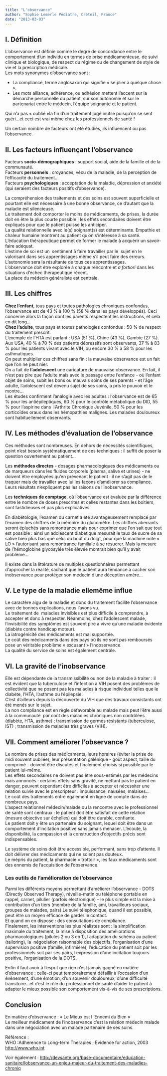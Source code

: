 ```yaml
---
title: "L'observance"
author: "Sophie Lemerle Pédiatre, Créteil, France"
date: "2013-03-03"
---
```


## I. Définition

L’observance est définie comme le degré de concordance entre le comportement d’un individu en termes de prise médicamenteuse, de suivi clinique et biologique, de respect du régime ou de changement de style de vie et la prescription médicale.  
Les mots synonymes d’observance sont :

- La compliance, terme anglosaxon qui signifie « se plier à quelque chose ».
- Les mots alliance, adhérence, ou adhésion mettent l’accent sur la démarche personnelle du patient, sur son autonomie et sur le partenariat entre le médecin, l’équipe soignante et le patient.

Qui n’a pas « oublié »la fin d’un traitement jugé inutile puisqu’on se sent guéri…et ceci est vrai même chez les professionnels de santé !

Un certain nombre de facteurs ont été étudiés, ils influencent ou pas l’observance.

## II. Les facteurs influençant l’observance

Facteurs **socio-démographiques** : support social, aide de la famille et de la communauté.  
Facteurs **personnels** : croyances, vécu de la maladie, de la perception de l’efficacité du traitement...  
Facteurs **psychologiques** : acceptation de la maladie, dépression et anxiété (qui seraient des facteurs positifs d’observance).

La compréhension des traitements et des soins est souvent superficielle et pourtant elle est nécessaire à une bonne observance, ce d’autant que la maladie est silencieuse.  
Le traitement doit comporter le moins de médicaments, de prises, la durée doit en être la plus courte possible ; les effets secondaires doivent être expliqués pour que le patient puisse les anticiper.  
La qualité relationnelle avec le(s) soignant(s) est déterminante. Empathie et chaleur humaine montrent au patient qu’on s’intéresse à sa santé.  
L’éducation thérapeutique permet de former le malade à acquérir un savoir-faire adéquat.  
L’estime de soi est un  sentiment à faire travailler par le  sujet en le valorisant dans ses apprentissages même s’il peut faire des erreurs.  
L’autonomie sera la résultante de tous ces apprentissages.  
L’observance doit être explorée à chaque rencontre et *a fortiori* dans les situations d’échec thérapeutique récent.  
La place du médecin généraliste est centrale.

## III. Les chiffres

**Chez l’enfant**, tous pays et toutes pathologies chroniques confondus, l’observance est de 43 % à 100 % (58 % dans les pays développés). Ceci concerne alors la façon dont les parents respectent les instructions, et cela en dit long…  
**Chez l’adulte**, tous pays et toutes pathologies confondus : 50 % de respect du traitement prescrit.  
L’exemple de l’HTA est parlant : USA (51 %), Chine (43 %), Gambie (27 %).  
Aux USA, 40 % à 70 % des patients dépressifs sont observants, 37 % à 83 % pour les patients vivant avec le VIH, ou encore 30 % à 58 % pour les asthmatiques.  
On peut multiplier ces chiffres sans fin : la mauvaise observance est un fait que l’on ne peut nier.  
On a fait de **l’adolescent** une caricature de mauvaise observance. En fait, il n’est pas pire que l’adulte mais avec le passage entre l’enfance - où l’enfant objet de soins, subit les bons ou mauvais soins de ses parents - et l’âge adulte, l’adolescent est devenu sujet de ses soins, a pris le pouvoir et le montre…  
Les études confirment l’analogie avec les adultes : l’observance est de 65 % pour les antiépileptiques, 60 % pour le contrôle métabolique du DID, 55 % pour l’aspirine dans  l’Arthrite Chronique Juvénile, 50 % pour les corticoïdes oraux dans les hémopathies malignes. Les malades douloureux sont habituellement observants.

## IV. Les méthodes d’évaluation de l’observance

Ces méthodes sont nombreuses. En dehors de nécessités scientifiques, point n’est besoin systématiquement de ces techniques : il suffit de poser la question ouvertement au patient…

Les **méthodes directes** - dosages pharmacologiques des médicaments ou de marqueurs dans les fluides corporels (plasma, salive et urines) - ne doivent être employées qu’en prévenant le patient : il ne s’agit pas de le traquer mais de travailler avec lui les façons d’améliorer sa compliance. Leurs résultats n’expliquent pas les raisons de l’inobservance.

Les **techniques de comptage**, où l’observance est évaluée par la différence entre le nombre de doses prescrites et celles restantes dans les boitiers, sont fastidieuses et pas plus explicatives.

En diabétologie, l’examen du carnet a été avantageusement remplacé par l’examen des chiffres de la mémoire du glucomètre. Les chiffres aberrants seront épluchés sans remontrance mais pour exprimer que l’on sait que tout est possible : ainsi un adolescent diabétique mesurait le taux de sucre de sa salive bien plus bas que celui du bout du doigt, pour que la machine note « LO » l’autorisant sans remontrance familiale à se resucrer. Mais la mesure de l’hémoglobine glycosylée très élevée montrait bien qu’il y avait problème… 

Il existe dans la littérature de multiples questionnaires permettant d’approcher la réalité, sachant que le patient aura tendance à cacher son inobservance pour protéger son médecin d’une déception amère…

## V. Le type de la maladie ellemême influe

Le caractère aigu de la maladie et donc du traitement facilite l’observance avec de bonnes explications, nous l’avons vu.  
Le traitement de  maladies invisibles est plus difficile à comprendre, à accepter et donc à respecter. Néanmoins, chez l’adolescent malade, l’invisibilité des symptômes est souvent pire à vivre qu’une maladie évidente (diabète contre handicap moteur).  
La iatrogénicité des médicaments est mal supportée.  
Le coût des médicaments dans des pays où ils ne sont pas remboursés pose un véritable problème « excusant » l’inobservance.  
La qualité du service de soins est également centrale.

## VI. La gravité de l’inobservance

Elle est dépendante de la transmissibilité ou non de la maladie à traiter : il est évident que la tuberculose et l’infection à VIH posent des problèmes de collectivité que ne posent pas les maladies à risque individuel telles que le diabète, l’HTA, l’asthme ou l’épilepsie.  
C’est d’ailleurs depuis la découverte du VIH que des travaux consistants ont été menés sur le sujet.  
La non compliance est en règle défavorable au malade mais peut l’être aussi à la communauté  par coût des maladies chroniques non contrôlées (diabète, HTA, asthme) ; transmission de germes résistants (tuberculose, IST) ; transmission de maladies très graves (VIH).

## VII. Comment améliorer l’observance ?

Le nombre de prises des médicaments, leurs horaires (éviter la prise de midi souvent oubliée), leur présentation galénique - goût aspect, taille du comprimé - doivent être discutés et finalement choisis si possible par le patient lui-même.  
Les effets secondaires ne doivent pas être sous-estimés par les médecins mais annoncés : certains effets sans gravité, ne mettant pas le patient en danger, peuvent cependant être difficiles à accepter et nécessiter une relation suivie avec le prescripteur : impuissance, nausées, malaises…  
Le coût des traitements entre également en ligne de compte dans de nombreux pays.  
L’aspect relationnel médecin/malade ou la rencontre avec le professionnel de santé sont centraux : le patient doit être satisfait de cette relation (mesure objective sur échelles) qui doit être durable, confiante.  
Le patient doit y être un partenaire du soignant, lequel doit être dans un comportement d’incitation positive sans jamais menacer. L’écoute, la disponibilité, la compassion et la construction d’objectifs précis sont indispensables.

Le système de soins doit être accessible, performant, sans trop d’attente. Il doit délivrer des médicaments qui ne soient pas douteux.  
Le mépris du patient, la pharmacie « trottoir », les faux médicaments sont des ennemis de l’acquisition de l’observance.

### Les outils de l’amélioration de l’observance 

Parmi les différents moyens permettant d’améliorer l’observance - DOTS (Directly Observed Therapy), réveille-matin ou téléphone portable en rappel, carnet, pilulier (parfois électronique) – le plus simple est la mise à contribution d’un tiers (membre de la famille, ami, travailleurs sociaux, groupes de malades, pairs).Le suivi téléphonique, quand il est possible, peut être un moyen efficace de garder le contact.  
Et quand on en dispose : des consultations de compliance.  
Finalement, les interventions les plus réalistes sont : la simplification maximale du traitement, la mise à disposition des améliorations pharmacologiques (pilules 2 ou 3 en 1), l’adaptation du schéma au patient (tailoring), la  négociation raisonnable des objectifs, l’organisation d’une supervision positive (famille, infirmière), l’éducation du patient soit par les professionnels soit par ses pairs, l’expression d’une incitation toujours positive, l’organisation de la DOTS.

Enfin il faut avoir à l’esprit que rien n’est jamais gagné en matière d’observance : celle-ci peut temporairement défaillir à l’occasion d’un événement, d’une émotion, d’un souvenir douloureux, d’une difficulté transitoire…et c’est le rôle du professionnel de santé d’aider le patient à adapter le mieux possible son comportement vis-à-vis de ses prescriptions.

## Conclusion

En matière d’observance : « Le Mieux est l ’Ennemi du Bien »  
Le meilleur médicament de l’inobservance c’est la relation médecin malade dans une négociation avec un malade partenaire de ses soins.

Référence :  
WHO :Adherence to Long-term Therapies ; Evidence for action, 2003  
<http://www.who.int>

Voir également : <http://devsante.org/base-documentaire/education-sanitaire/lobservance-un-enjeu-majeur-du-traitement-des-maladies-chroniq>
